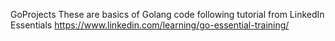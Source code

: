 GoProjects
These are basics of Golang code following tutorial from LinkedIn Essentials
https://www.linkedin.com/learning/go-essential-training/

